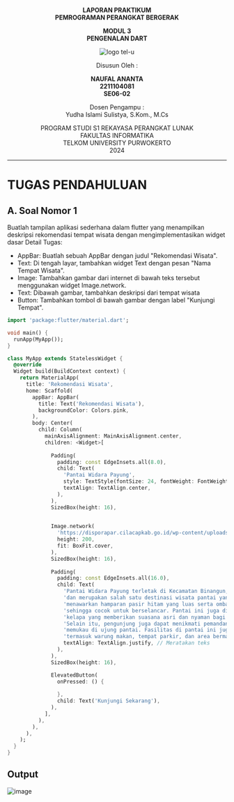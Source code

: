 <div align="center">

**LAPORAN PRAKTIKUM**  
**PEMROGRAMAN PERANGKAT BERGERAK**

**MODUL 3**  
**PENGENALAN DART**

![logo tel-u](https://github.com/user-attachments/assets/3a44181d-9c92-47f6-8cf0-87755117fd99)

Disusun Oleh :

**NAUFAL ANANTA**  
**2211104081**
</br>
**SE06-02**

Dosen Pengampu :  
Yudha Islami Sulistya, S.Kom., M.Cs


PROGRAM STUDI S1 REKAYASA PERANGKAT LUNAK  
FAKULTAS INFORMATIKA  
TELKOM UNIVERSITY PURWOKERTO  
2024

</div>

---

# TUGAS PENDAHULUAN

## A. Soal Nomor 1
Buatlah tampilan aplikasi sederhana dalam flutter yang menampilkan deskripsi rekomendasi tempat wisata dengan mengimplementasikan widget dasar
Detail Tugas:
* AppBar: Buatlah sebuah AppBar dengan judul "Rekomendasi Wisata".
* Text: Di tengah layar, tambahkan widget Text dengan pesan "Nama Tempat Wisata".
* Image: Tambahkan gambar dari internet di bawah teks tersebut menggunakan widget Image.network.
* Text: Dibawah gambar, tambahkan deskripsi dari tempat wisata
* Button: Tambahkan tombol di bawah gambar dengan label "Kunjungi Tempat".


```dart
import 'package:flutter/material.dart';

void main() {
  runApp(MyApp());
}

class MyApp extends StatelessWidget {
  @override
  Widget build(BuildContext context) {
    return MaterialApp(
      title: 'Rekomendasi Wisata',
      home: Scaffold(
        appBar: AppBar(
          title: Text('Rekomendasi Wisata'),
          backgroundColor: Colors.pink,
        ),
        body: Center(
          child: Column(
            mainAxisAlignment: MainAxisAlignment.center,
            children: <Widget>[
         
              Padding(
                padding: const EdgeInsets.all(8.0),
                child: Text(
                  'Pantai Widara Payung',
                  style: TextStyle(fontSize: 24, fontWeight: FontWeight.bold),
                  textAlign: TextAlign.center,
                ),
              ),
              SizedBox(height: 16),

             
              Image.network(
                'https://disporapar.cilacapkab.go.id/wp-content/uploads/2020/09/Samudera_mandiri_01-300x200.jpg', 
                height: 200,
                fit: BoxFit.cover, 
              ),
              SizedBox(height: 16),
              
              Padding(
                padding: const EdgeInsets.all(16.0),
                child: Text(
                  'Pantai Widara Payung terletak di Kecamatan Binangun, Kabupaten Cilacap, '
                  'dan merupakan salah satu destinasi wisata pantai yang menarik. Pantai ini '
                  'menawarkan hamparan pasir hitam yang luas serta ombak yang cukup besar, '
                  'sehingga cocok untuk berselancar. Pantai ini juga dikelilingi oleh pepohonan '
                  'kelapa yang memberikan suasana asri dan nyaman bagi pengunjung. '
                  'Selain itu, pengunjung juga dapat menikmati pemandangan matahari terbenam yang '
                  'memukau di ujung pantai. Fasilitas di pantai ini juga sudah cukup lengkap, '
                  'termasuk warung makan, tempat parkir, dan area bermain anak-anak.',
                  textAlign: TextAlign.justify, // Meratakan teks
                ),
              ),
              SizedBox(height: 16),

              ElevatedButton(
                onPressed: () {
            
                },
                child: Text('Kunjungi Sekarang'),
              ),
            ],
          ),
        ),
      ),
    );
  }
}
```

## Output
![image](https://github.com/user-attachments/assets/09a49a38-295b-44e3-9f24-a9c0bcde66b2)
